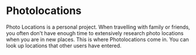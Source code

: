 # Photolocations

Photo Locations is a personal project. When travelling with family or friends, you often don't have enough time to extensively research photo locations when you are in new places. This is where Photolocations come in. You can look up locations that other users have entered.